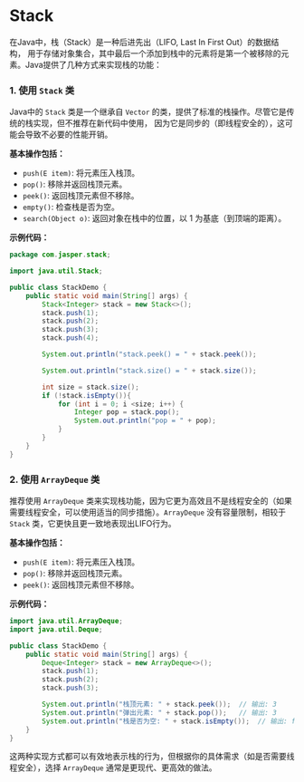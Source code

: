 # Stack
在Java中，栈（Stack）是一种后进先出（LIFO, Last In First Out）的数据结构，
用于存储对象集合，其中最后一个添加到栈中的元素将是第一个被移除的元素。Java提供了几种方式来实现栈的功能：

### 1. 使用 `Stack` 类
Java中的 `Stack` 类是一个继承自 `Vector` 的类，提供了标准的栈操作。尽管它是传统的栈实现，但不推荐在新代码中使用，
因为它是同步的（即线程安全的），这可能会导致不必要的性能开销。

**基本操作包括：**
- `push(E item)`: 将元素压入栈顶。
- `pop()`: 移除并返回栈顶元素。
- `peek()`: 返回栈顶元素但不移除。
- `empty()`: 检查栈是否为空。
- `search(Object o)`: 返回对象在栈中的位置，以 1 为基底（到顶端的距离）。

**示例代码：**
``` java
package com.jasper.stack;

import java.util.Stack;

public class StackDemo {
    public static void main(String[] args) {
        Stack<Integer> stack = new Stack<>();
        stack.push(1);
        stack.push(2);
        stack.push(3);
        stack.push(4);

        System.out.println("stack.peek() = " + stack.peek());

        System.out.println("stack.size() = " + stack.size());

        int size = stack.size();
        if (!stack.isEmpty()){
            for (int i = 0; i <size; i++) {
                Integer pop = stack.pop();
                System.out.println("pop = " + pop);
            }
        }
    }
}

```

### 2. 使用 `ArrayDeque` 类
推荐使用 `ArrayDeque` 类来实现栈功能，因为它更为高效且不是线程安全的（如果需要线程安全，可以使用适当的同步措施）。`ArrayDeque` 没有容量限制，相较于 `Stack` 类，它更快且更一致地表现出LIFO行为。

**基本操作包括：**
- `push(E item)`: 将元素压入栈顶。
- `pop()`: 移除并返回栈顶元素。
- `peek()`: 返回栈顶元素但不移除。

**示例代码：**
``` java
import java.util.ArrayDeque;
import java.util.Deque;

public class StackDemo {
    public static void main(String[] args) {
        Deque<Integer> stack = new ArrayDeque<>();
        stack.push(1);
        stack.push(2);
        stack.push(3);

        System.out.println("栈顶元素: " + stack.peek());  // 输出: 3
        System.out.println("弹出元素: " + stack.pop());   // 输出: 3
        System.out.println("栈是否为空: " + stack.isEmpty());  // 输出: false
    }
}
```

这两种实现方式都可以有效地表示栈的行为，但根据你的具体需求（如是否需要线程安全），选择 `ArrayDeque` 通常是更现代、更高效的做法。

